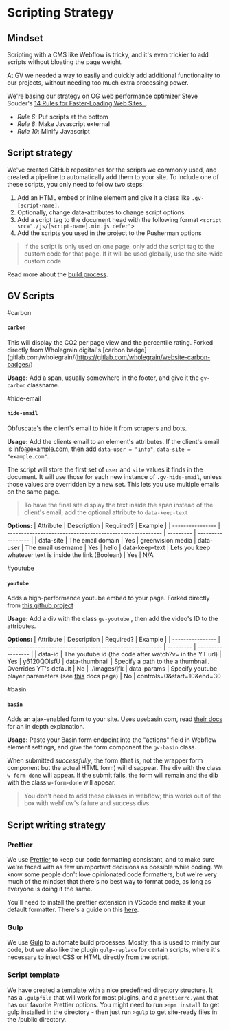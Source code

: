 # Scripting Strategy

## Mindset

Scripting with a CMS like Webflow is tricky, and it's even trickier to add scripts without bloating the page weight.

At GV we needed a way to easily and quickly add additional functionality to our projects, without needing too much extra processing power.

We're basing our strategy on OG web performance optimizer Steve Souder's [14 Rules for Faster-Loading Web Sites. ](https://stevesouders.com/examples/rules.php).

-   _Rule 6_: Put scripts at the bottom
-   _Rule 8_: Make Javascript external
-   _Rule 10_: Minify Javascript

## Script strategy

We've created GitHub repositories for the scripts we commonly used, and created a pipeline to automatically add them to your site. To include one of these scripts, you only need to follow two steps:

1. Add an HTML embed or inline element and give it a class like `.gv-[script-name]`.
2. Optionally, change data-attributes to change script options
3. Add a script tag to the document head with the following format `<script src="./js/[script-name].min.js defer">`
4. Add the scripts you used in the project to the Pusherman options

> If the script is only used on one page, only add the script tag to the custom code for that page. If it will be used globally, use the site-wide custom code.

Read more about the [build process](Deployment.md).

## GV Scripts

#carbon

#### `carbon`

This will display the CO2 per page view and the percentile rating. Forked directly from Wholegrain digital's [carbon badge](gitlab.com/wholegrain/(https://gitlab.com/wholegrain/website-carbon-badges/)

**Usage:**
Add a span, usually somewhere in the footer, and give it the `gv-carbon` classname.

#hide-email

#### `hide-email`

Obfuscate's the client's email to hide it from scrapers and bots.

**Usage:**
Add the clients email to an element's attributes. If the client's email is info@example.com, then add `data-user = "info"`, `data-site = "example.com"`.

The script will store the first set of `user` and `site` values it finds in the document. It will use those for each new instance of `.gv-hide-email`, unless those values are overridden by a new set. This lets you use multiple emails on the same page.

> To have the final site display the text inside the span instead of the client's email, add the optional attribute to `data-keep-text`

**Options:**
| Attribute | Description | Required? | Example |
| ---------------- | -------------------------------------------------------- | --------- | ----------------- |
| data-site | The email domain | Yes | greenvision.media
| data-user | The email username | Yes | hello
| data-keep-text | Lets you keep whatever text is inside the link (Boolean) | Yes | N/A

#youtube

#### `youtube`

Adds a high-performance youtube embed to your page. Forked directly from [this github project](https://github.com/paulirish/lite-youtube-embed)

**Usage:**
Add a div with the class `gv-youtube` , then add the video's ID to the attributes.

**Options:**
| Attribute | Description | Required? | Example |
| ---------------- | -------------------------------------------------------- | --------- | ----------------- |
| data-id | The youtube id (the code after watch?v= in the YT url) | Yes | y6120QOlsfU
| data-thumbnail | Specify a path to the a thumbnail. Overrides YT's default | No | ./images/jfk
| data-params | Specify youtube player parameters (see [this](https://developers.google.com/youtube/player_parameters#Parameters) docs page) | No | controls=0&start=10&end=30

#basin

#### `basin`

Adds an ajax-enabled form to your site. Uses usebasin.com, read [their docs](https://usebasin.com/docs/) for an in depth explanation.

**Usage:**
Paste your Basin form endpoint into the "actions" field in Webflow element settings, and give the form component the `gv-basin` class.

When submitted _successfully_, the form (that is, not the wrapper form component but the actual HTML form) will disappear. The div with the class `w-form-done` will appear. If the submit fails, the form will remain and the dib with the class `w-form-done` will appear.

> You don't need to add these classes in webflow; this works out of the box with webflow's failure and success divs.

## Script writing strategy

### Prettier

We use [Prettier](https://prettier.io/) to keep our code formatting consistant, and to make sure we're faced with as few unimportant decisions as possible while coding. We know some people don't love opinionated code formatters, but we're very much of the mindset that there's no best way to format code, as long as everyone is doing it the same.

You'll need to install the prettier extension in VScode and make it your default formatter. There's a guide on this [here](https://www.digitalocean.com/community/tutorials/how-to-format-code-with-prettier-in-visual-studio-code).

### Gulp

We use [Gulp](https://gulpjs.com/) to automate build processes. Mostly, this is used to minify our code, but we also like the plugin `gulp-replace` for certain scripts, where it's necessary to inject CSS or HTML directly from the script.

### Script template

We have created a [template](github.com/greenvisionmedia/template) with a nice predefined directory structure. It has a `.gulpfile` that will work for most plugins, and a `prettierrc.yaml` that has our favorite Prettier options. You might need to run `>npm install` to get gulp installed in the directory - then just run `>gulp` to get site-ready files in the /public directory.
